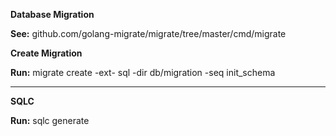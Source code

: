 **Database Migration**

**See:** github.com/golang-migrate/migrate/tree/master/cmd/migrate

**Create Migration**

**Run:** migrate create -ext- sql -dir db/migration -seq init_schema

---
**SQLC**

**Run:** sqlc generate